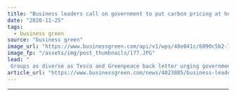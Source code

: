 ```yaml
---
title: "Business leaders call on government to put carbon pricing at heart of UK climate plan"
date: "2020-11-25"
tags: 
  - business green
source: "business green"
image_url: "https://www.businessgreen.com/api/v1/wps/48e041c/6090c5b2-7f9f-499a-bcca-4da842ce351e/4/treasury-350x250-185x114.JPG"
image_fp: "/assets/img/post_thumbnails/177.JPG"
lead: "
 Groups as diverse as Tesco and Greenpeace back letter urging government to deliver stronger and more consistent carbon pricing regime ..."
article_url: "https://www.businessgreen.com/news/4023885/business-leaders-government-carbon-pricing-heart-uk-climate-plan"
---
```


---
